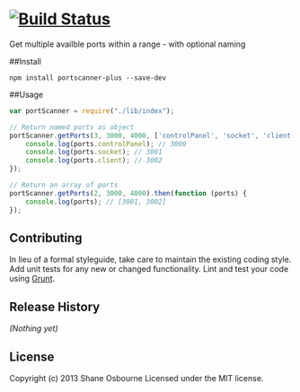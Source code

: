 #  [![Build Status](https://travis-ci.org/shakyShane/portscanner-plus.png?branch=master)](https://travis-ci.org/shakyShane/portscanner-plus)

Get multiple availble ports within a range - with optional naming

##Install

```
npm install portscanner-plus --save-dev
```

##Usage

```js
var portScanner = require("./lib/index");

// Return named ports as object
portScanner.getPorts(3, 3000, 4000, ['controlPanel', 'socket', 'client']).then(function (ports) {
    console.log(ports.controlPanel); // 3000
    console.log(ports.socket); // 3001
    console.log(ports.client); // 3002
});

// Return an array of ports
portScanner.getPorts(2, 3000, 4000).then(function (ports) {
    console.log(ports); // [3001, 3002]
});
```


## Contributing
In lieu of a formal styleguide, take care to maintain the existing coding style. Add unit tests for any new or changed functionality. Lint and test your code using [Grunt](http://gruntjs.com/).

## Release History
_(Nothing yet)_

## License
Copyright (c) 2013 Shane Osbourne
Licensed under the MIT license.
